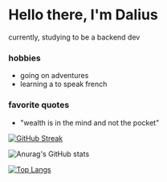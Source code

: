 # Hello there, I'm Dalius
currently, studying to be a backend dev 

### hobbies
- going on adventures
- learning a to speak french

### favorite quotes
- "wealth is in the mind and not the pocket"



<!-- 
    [idea] just need to add a dop menu for seperation Maybe <detail> 
    2. find image icons for links to socials
    3. make a name icon 
 -->

[![GitHub Streak](https://streak-stats.demolab.com?user=DaliusBeckjr&theme=cobalt)](https://git.io/streak-stats)

![Anurag's GitHub stats](https://github-readme-stats.vercel.app/api?username=DaliusBeckjr&show_icons=true&theme=cobalt)

[![Top Langs](https://github-readme-stats.vercel.app/api/top-langs/?username=DaliusBeckjr&layout=compact&theme=cobalt)](https://github.com/anuraghazra/github-readme-stats)

